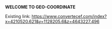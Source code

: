 **WELCOME TO GEO-COORDINATE**

Existing link: https://www.convertecef.com/index?x=4210520.621&y=1128205.6&z=4643227.496
